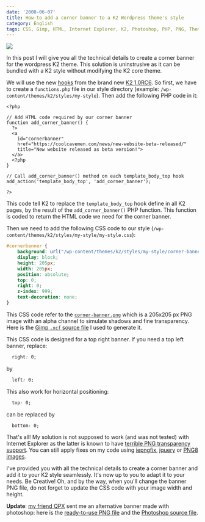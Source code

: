 ```yaml
---
date: '2008-06-07'
title: How-to add a corner banner to a K2 Wordpress theme's style
category: English
tags: CSS, Gimp, HTML, Internet Explorer, K2, Photoshop, PHP, PNG, Theme, WordPress
---
```


![]({attach}beta-version-illustration.png)

In this post I will give you all the technical details to create a corner banner
for the wordpress K2 theme. This solution is uninstrusive as it can be bundled
with a K2 style without modifying the K2 core theme.

We will use the new
[hooks](https://code.google.com/p/kaytwo/wiki/K2CSSandCustomCSS#PHP) from the
brand new
[K2 1.0RC6](https://web.archive.org/web/20140627211340/https://getk2.com/2008/04/k2-release-candidate-6-released/). So
first, we have to create a `functions.php` file in our style directory (example:
`/wp-content/themes/k2/styles/my-style`). Then add the following PHP code in it:

```html+php
<?php

// Add HTML code required by our corner banner
function add_corner_banner() {
  ?>
  <a
    id="cornerbanner"
    href="https://coolcavemen.com/news/new-website-beta-released/"
    title="New website released as beta version!">
  </a>
  <?php
}

// Call add_corner_banner() method on each template_body_top hook
add_action('template_body_top', 'add_corner_banner');

?>
```

This code tell K2 to replace the `template_body_top` hook define in all K2
pages, by the result of the `add_corner_banner()` PHP function. This function is
coded to return the HTML code we need for the corner banner.

Then we need to add the following CSS code to our style
(`/wp-content/themes/k2/styles/my-style/my-style.css`):

```css
#cornerbanner {
    background: url("/wp-content/themes/k2/styles/my-style/corner-banner.png") no-repeat;
    display: block;
    height: 205px;
    width: 205px;
    position: absolute;
    top: 0;
    right: 0;
    z-index: 999;
    text-decoration: none;
}
```

This CSS code refer to the
[`corner-banner.png`]({attach}corner-banner.png) which is a 205x205 px PNG
image with an alpha channel to simulate shadows and fine transparency. Here is
the [Gimp `.xcf` source file]({attach}corner-banner.xcf) I used to
generate it.

This CSS code is designed for a top right banner. If you need a top left banner,
replace:

```css
  right: 0;
```

by

```css
  left: 0;
```

This also work for horizontal positioning:

```css
  top: 0;
```

can be replaced by

```css
  bottom: 0;
```

That's all! My solution is not supposed to work (and was not tested) with
Internet Explorer as the latter is known to have
[terrible PNG transparency support](https://en.wikipedia.org/wiki/Portable_Network_Graphics#Web_browser_support_for_PNG).
You can still apply fixes on my code using
[iepngfix](https://www.twinhelix.com/css/iepngfix/),
[jquery](https://jquery.andreaseberhard.de/pngFix/) or
[PNG8 images](https://www.sitepoint.com/blogs/2007/09/18/png8-the-clear-winner/).

I've provided you with all the technical details to create a corner banner and
add it to your K2 style seamlessly. It's now up to you to adapt it to your
needs. Be Creative! Oh, and by the way, when you'll change the banner PNG file,
do not forget to update the CSS code with your image width and height.

**Update**: [my friend QPX](https://wqpx.wordpress.com) sent me an alternative
banner made with photoshop: here is the
[ready-to-use PNG file]({attach}corner-banner-qpx.png) and the
[Photoshop source file]({attach}corner-banner-qpx.psd).
